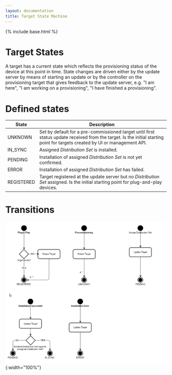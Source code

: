 ```yaml
---
layout: documentation
title: Target State Machine
---
```


{% include base.html %}

# Target States

A target has a current state which reflects the provisioning status of the device at this point in time. State changes are driven either by the update server by means of starting an update or by the controller on the provisioning target that gives feedback to the update server, e.g. "I am here", "I am working on a provisioning", "I have finished a provisioning".

# Defined states

State      | Description
---------- | ---------------------------------------------------------------------------------------------------------------------------------------------------------------------------
UNKNOWN    | Set by default for a pre-commissioned target until first status update received from the target. Is the initial starting point for targets created by UI or management API.
IN_SYNC    | Assigned _Distribution Set_ is installed.
PENDING    | Installation of assigned _Distribution Set_ is not yet confirmed.
ERROR      | Installation of assigned _Distribution Set_ has failed.
REGISTERED | Target registered at the update server but no _Distribution Set_ assigned. Is the initial starting point for plug-and-play devices.

# Transitions
![](../images/architecture/targetStatusStates.png){:width="100%"}
